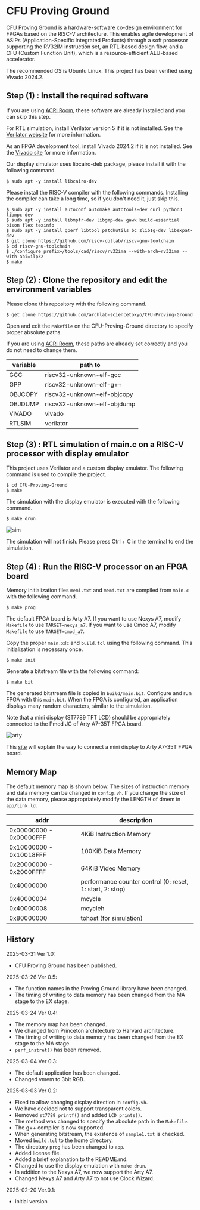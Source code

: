 # CFU Proving Ground
CFU Proving Ground is a hardware-software co-design environment for FPGAs based on the RISC-V architecture.
This enables agile development of ASIPs (Application-Specific Integrated Products) through a soft processor supporting the RV32IM instruction set, an RTL-based design flow, and a CFU (Custom Function Unit), which is a resource-efficient ALU-based accelerator.

The recommended OS is Ubuntu Linux.
This project has been verified using Vivado 2024.2.

## Step (1) : Install the required software

If you are using [ACRi Room](https://gw.acri.c.titech.ac.jp/wp/), these software are already installed and you can skip this step.

For RTL simulation, install Verilator version 5 if it is not installed.
See the [Verilator website](https://www.veripool.org/verilator/) for more information.

As an FPGA development tool, install Vivado 2024.2 if it is not installed. 
See the  [Vivado site](https://www.amd.com/ja/products/software/adaptive-socs-and-fpgas/vivado.html) for more information.

Our display simulator uses libcairo-deb package, please install it with the following command.
```
$ sudo apt -y install libcairo-dev
```

Please install the RISC-V compiler with the following commands. Installing the compiler can take a long time, so if you don't need it, just skip this.
```
$ sudo apt -y install autoconf automake autotools-dev curl python3 libmpc-dev
$ sudo apt -y install libmpfr-dev libgmp-dev gawk build-essential bison flex texinfo
$ sudo apt -y install gperf libtool patchutils bc zlib1g-dev libexpat-dev
$ git clone https://github.com/riscv-collab/riscv-gnu-toolchain
$ cd riscv-gnu-toolchain
$ ./configure prefix=/tools/cad/riscv/rv32ima --with-arch=rv32ima --with-abi=ilp32
$ make
```

## Step (2) : Clone the repository and edit the environment variables

Please clone this repository with the following command.
```
$ get clone https://github.com/archlab-sciencetokyo/CFU-Proving-Ground
```

Open and edit the `Makefile` on the CFU-Proving-Ground directory to specify proper absolute paths.

If you are using [ACRi Room](https://gw.acri.c.titech.ac.jp/wp/), these paths are already set correctly and you do not need to change them.

| variable   |  path to                     |
| -----------| -----------------------------|
| GCC        | riscv32-unknown-elf-gcc      |
| GPP        | riscv32-unknown-elf-g++      |
| OBJCOPY    | riscv32-unknown-elf-objcopy  |
| OBJDUMP    | riscv32-unknown-elf-objdump  |
| VIVADO     | vivado                       |
| RTLSIM     | verilator                    |

## Step (3) : RTL simulation of main.c on a RISC-V processor with display emulator
This project uses Verilator and a custom display emulator.
The following command is used to compile the project.
```
$ cd CFU-Proving-Ground
$ make
```

The simulation with the display emulator is executed with the following command.
```
$ make drun
```

![sim](figures/sim.png)

The simulation will not finish. Please press Ctrl + C in the terminal to end the simulation.

## Step (4) : Run the RISC-V processor on an FPGA board

Memory initialization files `memi.txt` and `memd.txt` are compiled from `main.c` with the following command.
```
$ make prog
```

The default FPGA board is Arty A7. 
If you want to use Nexys A7, modify `Makefile` to use `TARGET=nexys_a7`.
If you want to use Cmod A7, modify `Makefile` to use `TARGET=cmod_a7`.

Copy the proper `main.xdc` and `build.tcl` using the following command.
This initialization is necessary once.
```
$ make init
```

Generate a bitstream file with the following command:
```
$ make bit
```
The generated bitstream file is copied in `build/main.bit`.
Configure and run FPGA with this `main.bit`.
When the FPGA is configured, an application displays many random characters, similar to the simulation.

Note that a mini display (ST7789 TFT LCD) should be appropriately connected to the Pmod JC of Arty A7-35T FPGA board.

![arty](figures/arty.gif)

This [site](https://github.com/kisek/fpga_arty_a7_st7789) will explain the way to connect a mini display to Arty A7-35T FPGA board.


## Memory Map
The default memory map is shown below.
The sizes of instruction memory and data memory can be changed in `config.vh`.
If you change the size of the data memory, please appropriately modify the LENGTH of dmem in `app/link.ld`.

| addr   |  description                     |
| -----------| -----------------------------|
| 0x00000000 - 0x00000FFF |   4KiB Instruction Memory     |
| 0x10000000 - 0x10018FFF | 100KiB Data Memory            |
| 0x20000000 - 0x2000FFFF |  64KiB Video Memory    |
| 0x40000000 | performance counter control (0: reset, 1: start, 2: stop)|
| 0x40000004 | mcycle                  |
| 0x40000008 | mcycleh                 |
| 0x80000000 | tohost (for simulation) |

## History

2025-03-31 Ver 1.0:
- CFU Proving Ground has been published.

2025-03-26 Ver 0.5:
- The function names in the Proving Ground library have been changed.
- The timing of writing to data memory has been changed from the MA stage to the EX stage.

2025-03-24 Ver 0.4:
- The memory map has been changed.
- We changed from Princeton architecture to Harvard architecture.
- The timing of writing to data memory has been changed from the EX stage to the MA stage.
- `perf_instret()` has been removed.

2025-03-04 Ver 0.3:
- The default application has been changed.
- Changed vmem to 3bit RGB.

2025-03-03 Ver 0.2:
- Fixed to allow changing display direction in `config.vh`.
- We have decided not to support transparent colors.
- Removed `st7789_printf()` and added `LCD_prints()`.
- The method was changed to specify the absolute path in the `Makefile`.
- The g++ compiler is now supported.
- When generating bitstream, the existence of `sample1.txt` is checked.
- Moved `build.tcl` to the home directory.
- The directory `prog` has been changed to `app`.
- Added license file.
- Added a brief explanation to the README.md.
- Changed to use the display emulation with `make drun`.
- In addition to the Nexys A7, we now support the Arty A7.
- Changed Nexys A7 and Arty A7 to not use Clock Wizard.

2025-02-20 Ver.0.1:
- initial version

